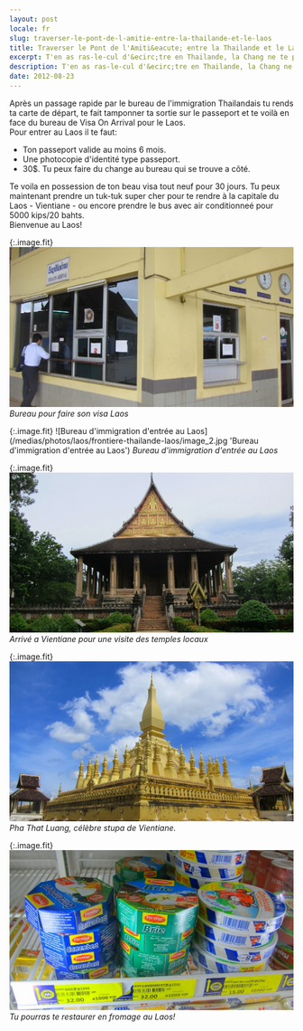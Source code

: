 ```yaml
---
layout: post
locale: fr
slug: traverser-le-pont-de-l-amitie-entre-la-thailande-et-le-laos
title: Traverser le Pont de l'Amiti&eacute; entre la Thailande et le Laos
excerpt: T'en as ras-le-cul d'&ecirc;tre en Thailande, la Chang ne te plais plus et t'as d&eacute;cid&eacute; de gouter &agrave; la bi&egrave;re Lao du pays voisin. Si tu te trouves &agrave; Nong Khai, tu peux traverser le pont de l'Amiti&eacute; entre la Thailande et le Laos.
description: T'en as ras-le-cul d'&ecirc;tre en Thailande, la Chang ne te plais plus et t'as d&eacute;cid&eacute; de gouter &agrave; la bi&egrave;re Lao du pays voisin. Si tu te trouves a Nong Khai, tu peux traverser le pont de l'Amiti&eacute; entre la Thailande et le Laos.
date: 2012-08-23
---
```


Apr&egrave;s un passage rapide par le bureau de l'immigration Thailandais tu rends ta carte de d&eacute;part, te fait tamponner ta sortie sur le passeport et te voil&agrave; en face du bureau de Visa On Arrival pour le Laos.<br />
Pour entrer au Laos il te faut:

- Ton passeport valide au moins 6 mois.
- Une photocopie d'identit&eacute; type passeport.
- 30$. Tu peux faire du change au bureau qui se trouve a c&ocirc;t&eacute;.

Te voila en possession de ton beau visa tout neuf pour 30 jours. Tu peux maintenant prendre un tuk-tuk super cher pour te rendre &agrave; la capitale du Laos - Vientiane - ou encore prendre le bus avec air conditionne&eacute; pour 5000 kips/20 bahts.<br />
Bienvenue au Laos!

{:.image.fit}
![Bureau pour faire son visa Laos](/medias/photos/laos/frontiere-thailande-laos/image_1.jpg 'Bureau pour faire son visa Laos')
_Bureau pour faire son visa Laos_

{:.image.fit}
![Bureau d'immigration d'entr&eacute;e au Laos](/medias/photos/laos/frontiere-thailande-laos/image_2.jpg 'Bureau d'immigration d'entr&eacute;e au Laos')
_Bureau d'immigration d'entr&eacute;e au Laos_

{:.image.fit}
![Arriv&eacute; a Vientiane pour une visite des temples locaux](/medias/photos/laos/frontiere-thailande-laos/image_3.jpg 'Arriv&eacute; a Vientiane pour une visite des temples locaux')
_Arriv&eacute; a Vientiane pour une visite des temples locaux_

{:.image.fit}
![Pha That Luang, c&eacute;l&egrave;bre stupa de Vientiane.](/medias/photos/laos/frontiere-thailande-laos/image_4.jpg 'Pha That Luang, c&eacute;l&egrave;bre stupa de Vientiane.')
_Pha That Luang, c&eacute;l&egrave;bre stupa de Vientiane._

{:.image.fit}
![Tu pourras te restaurer en fromage au Laos!](/medias/photos/laos/frontiere-thailande-laos/image_5.jpg 'Tu pourras te restaurer en fromage au Laos!')
_Tu pourras te restaurer en fromage au Laos!_
